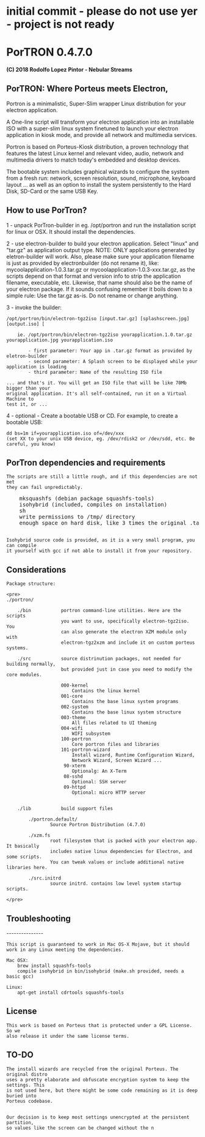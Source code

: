 <h1>initial commit - please do not use yer - project is not ready </h1>

<h1>PorTRON 0.4.7.0</h1>
<h4>(C) 2018 Rodolfo Lopez Pintor - Nebular Streams</h4>

<h2>PorTRON: Where Porteus meets Electron,</h2>

Portron is a minimalistic, Super-Slim wrapper Linux distribution for your electron
application.

A One-line script will transform your electron application into an installable ISO
with a super-slim linux system finetuned to launch your electron application in kiosk
mode, and provide all network and multimedia services.

Portron is based on Porteus-Kiosk distribution, a proven technology that features the
latest Linux kernel and relevant video, audio, network and multimedia drivers to match
today's embedded and desktop devices.

The bootable system includes graphical wizards to configure the system from a fresh run:
network, screen resolution, sound, microphone, keyboard layout ... as well as an option
to install the system persistently to the Hard Disk, SD-Card or the same USB Key.

<h2>How to use PorTron?</h2>

1 - unpack PorTron-builder in eg. /opt/portron and run the installation script for
    linux or OSX. It should install the dependencies.

2 - use electron-builder to build your electron application. Select "linux" and
    "tar.gz" as application output type. NOTE: ONLY applications generated by
    eletron-builder will work. Also, please make sure your application filename is
    just as provided by electronbuilder (do not rename it), like: mycoolapplication-1.0.3.tar.gz or
    mycoolapplication-1.0.3-xxx.tar.gz, as the scripts depend on that format and version info to strip
    the application filename, executable, etc. Likewise, that name should also be the name of your
    electron package. If it sounds confusing remember it boils down to a simple rule: Use the tar.gz
    as-is. Do not rename or change anything.

3 - invoke the builder:

    /opt/portron/bin/electron-tgz2iso [input.tar.gz] [splashscreen.jpg] [output.iso] [

        ie. /opt/portron/bin/electron-tgz2iso yourapplication.1.0.tar.gz yourapplication.jpg yourapplication.iso

            - first parameter: Your app in .tar.gz format as provided by eletron-builder
            - second parameter: A Splash screen to be displayed while your application is loading
            - third parameter: Name of the resulting ISO file

    ... and that's it. You will get an ISO file that will be like 70Mb bigger than your
    original application. It's all self-contained, run it on a Virtual Machine to
    test it, or ...

4 - optional - Create a bootable USB or CD. For example, to create a bootable USB:

    dd bs=1m if=yourapplication.iso of=/dev/xxx
    (set XX to your unix USB device, eg. /dev/rdisk2 or /dev/sdd, etc. Be careful, you know)



<h2>PorTron dependencies and requirements</h2>

    The scripts are still a little rough, and if this dependencies are not met
    they can fail unpredictably.

<pre>
    mksquashfs (debian package squashfs-tools)
    isohybrid (included, compiles on installation)
    sh
    write permissions to /tmp/ directory
    enough space on hard disk, like 3 times the original .tar.gz file, for intemediate files

</pre>

    Isohybrid source code is provided, as it is a very small program, you can compile
    it yourself with gcc if not able to install it from your repository.

Considerations
--------------

    Package structure:

    <pre>
    ./portron/

        ./bin           portron command-line utilities. Here are the scripts
                        you want to use, specifically electron-tgz2iso. You
                        can also generate the electron XZM module only with
                        electron-tgz2xzm and include it on custom porteus systems.

        ./src           source distrinution packages, not needed for building normally,
                        but provided just in case you need to modify the core modules.

                        000-kernel
                            Contains the linux kernel
                        001-core
                            Contains the base linux system programs
                        002-system
                            Contains the base linux system structure
                        003-theme
                            All files related to UI theming
                        004-wifi
                            WIFI subsystem
                        100-portron
                            Core portron files and libraries
                        101-portron-wizard
                            Install wizard, Runtime Configuration Wizard,
                            Network Wizard, Screen Wizard ...
                         90-xterm
                            Optionalg: An X-Term
                         08-sshd
                            Optional: SSH server
                         09-httpd
                            Optional: micro HTTP server


        ./lib           build support files

            ./portron.default/
                    Source Portron Distribution (4.7.0)

            ./xzm.fs
                    root filesystem that is packed with your electron app. It basically
                    includes native linux dependencies for Electron, and some scripts.
                    You can tweak values or include additional native libraries here.

            ./src.initrd
                    source initrd. contains low level system startup scripts.

    </pre>


<h2>Troubleshooting</h2>
---------------

    This script is guaranteed to work in Mac OS-X Mojave, but it should
    work in any Linux meeting the dependencies.

    Mac OSX:
        brew install squashfs-tools
        compile isohybrid in bin/isohybrid (make.sh provided, needs a basic gcc)

    Linux:
        apt-get install cdrtools squashfs-tools


License
-------

    This work is based on Porteus that is protected under a GPL License. So we
    also release it under the same license terms.


TO-DO
------

    The install wizards are recycled from the original Porteus. The original distro
    uses a pretty elaborate and obfuscate encryption system to keep the settings. This
    is not used here, but there might be some code remaining as it is deep buried into
    Porteus codebase.


    Our decision is to keep most settings unencrypted at the persistent partition,
    so values like the screen can be changed without the n



